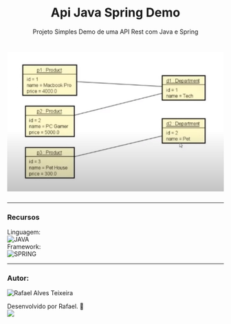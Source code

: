 <h1 align="center">Api Java Spring Demo</h1>

<p align="center">Projeto Simples Demo de uma API Rest com Java e Spring
</p>

<h1 align="center">
  <img alt="Imagem do diagrama de classes" title="diagrama" src="./diagrama.jpg"/>
</h1>

---
### Recursos

Linguagem:
<br>
![JAVA](https://img.shields.io/badge/-JAVA-05122A?style=flat&logo=JAVA)
<br>
Framework:
<br>
![SPRING](https://img.shields.io/badge/-SPRING-05122A?style=flat&logo=SPRING)

---

### Autor:

<img alt="Rafael Alves Teixeira" title="Rafael Alves Teixeira" src="https://github.com/rafael-alves-teixeira.png" height="100" width="100"/>

Desenvolvido por Rafael. 👋
<br>
<a href="https://www.linkedin.com/in/rafael-alves-teixeira-5262214b/" target="_blank"><img src="https://img.shields.io/badge/-LinkedIn-05122A?style=for-the-flat&logo=linkedin&logoColor=white" target="_blank"></a>
